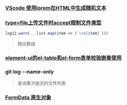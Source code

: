 ### [VScode 使用lorem在HTML中生成随机文本](https://blog.csdn.net/weixin_44412840/article/details/106453750)

### [type=file上传文件时accept限制文件类型](https://blog.csdn.net/guoqiankunmiss/article/details/102629209)

```js
log12.warn(...list.map(item => (`\n${item}`)))
```

 >输出数组

### [element-ui的el-table和el-form表单校验嵌套使用](https://blog.csdn.net/xing_zlear/article/details/91127520)

### git log --name-only

> 查询某次提交的文件列表

### [FormData 原生对象](https://developer.mozilla.org/zh-CN/docs/Web/API/FormData)
